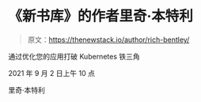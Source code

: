 # 《新书库》的作者里奇·本特利

> 原文：<https://thenewstack.io/author/rich-bentley/>

通过优化您的应用打破 Kubernetes 铁三角

2021 年 9 月 2 日上午 10 点

里奇·本特利